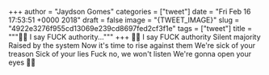 
+++
author = "Jaydson Gomes"
categories = ["tweet"]
date = "Fri Feb 16 17:53:51 +0000 2018"
draft = false
image = "{TWEET_IMAGE}"
slug = "4922e3276f955cd13069e239cd8697fed2cf3f1e"
tags = ["tweet"]
title = """🤘🎵 I say FUCK authority..."""
+++
🤘🎵 I say FUCK authority
Silent majority
Raised by the system
Now it's time to rise against them
We're sick of your treason
Sick of your lies
Fuck no, we won't listen
We're gonna open your eyes 🎵🤘
